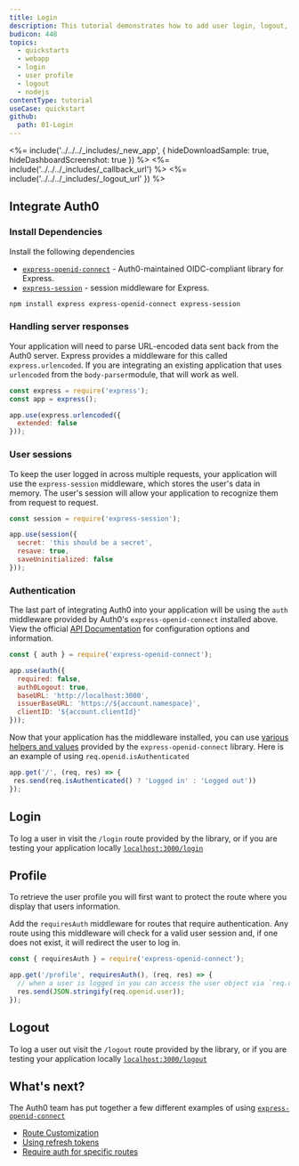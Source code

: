 ```yaml
---
title: Login
description: This tutorial demonstrates how to add user login, logout, and profile to a Node.js Express application.
budicon: 448
topics:
  - quickstarts
  - webapp
  - login
  - user profile
  - logout
  - nodejs
contentType: tutorial
useCase: quickstart
github:
  path: 01-Login
---
```


<%= include('../../../_includes/_new_app', { hideDownloadSample: true, hideDashboardScreenshot: true }) %>
<%= include('../../../_includes/_callback_url') %>
<%= include('../../../_includes/_logout_url' }) %>

## Integrate Auth0
### Install Dependencies
Install the following dependencies

- [`express-openid-connect`](https://github.com/auth0/express-openid-connect) - Auth0-maintained OIDC-compliant library for Express.
- [`express-session`](https://github.com/auth0/express-session) - session middleware for Express.

```sh
npm install express express-openid-connect express-session
```

### Handling server responses
Your application will need to parse URL-encoded data sent back from the Auth0 server.  Express provides a middleware for this called `express.urlencoded`. If you are integrating an existing application that uses `urlencoded` from the `body-parser`module, that will work as well.

```js
const express = require('express');
const app = express();

app.use(express.urlencoded({
  extended: false
}));
```

### User sessions
To keep the user logged in across multiple requests, your application will use the `express-session` middleware, which stores the user's data in memory. The user's session will allow your application to recognize them from request to request.

```js
const session = require('express-session');

app.use(session({
  secret: 'this should be a secret',
  resave: true,
  saveUninitialized: false
}));
```

### Authentication
The last part of integrating Auth0 into your application will be using the `auth` middleware provided by Auth0's `express-openid-connect` installed above.  View the official [API Documentation](https://github.com/auth0/express-openid-connect/blob/master/API.md) for configuration options and information.

```js
const { auth } = require('express-openid-connect');

app.use(auth({
  required: false,
  auth0Logout: true,
  baseURL: 'http://localhost:3000',
  issuerBaseURL: 'https://${account.namespace}',
  clientID: '${account.clientId}'
}));
```

Now that your application has the middleware installed, you can use [various helpers and values](https://github.com/auth0/express-openid-connect/blob/master/API.md#session-and-context) provided by the `express-openid-connect` library.  Here is an example of using `req.openid.isAuthenticated`

```js
app.get('/', (req, res) => {
 res.send(req.isAuthenticated() ? 'Logged in' : 'Logged out'))
});
```

## Login
To log a user in visit the `/login` route provided by the library, or if you are testing your application locally [`localhost:3000/login`](http://localhost:3000/)

## Profile
To retrieve the user profile you will first want to protect the route where you display that users information.

Add the `requiresAuth` middleware for routes that require authentication.  Any route using this middleware will check for a valid user session and, if one does not exist, it will redirect the user to log in.

```js
const { requiresAuth } = require('express-openid-connect');

app.get('/profile', requiresAuth(), (req, res) => {
  // when a user is logged in you can access the user object via `req.openid.user`
  res.send(JSON.stringify(req.openid.user));
});
```

## Logout
To log a user out visit the `/logout` route provided by the library, or if you are testing your application locally [`localhost:3000/logout`](http://localhost:3000/)

## What's next?
The Auth0 team has put together a few different examples of using [`express-openid-connect`](https://github.com/auth0/express-openid-connect)
* [Route Customization](https://github.com/auth0/express-openid-connect/blob/master/EXAMPLES.md#2-route-customization)
* [Using refresh tokens](https://github.com/auth0/express-openid-connect/blob/master/EXAMPLES.md#4-using-refresh-tokens)
* [Require auth for specific routes](https://github.com/auth0/express-openid-connect/blob/master/EXAMPLES.md#3-require-auth-for-specific-routes)
